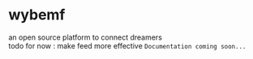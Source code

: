 # wybemf
an open source platform to connect dreamers  
todo for now : make feed more effective 
```Documentation coming soon...```
